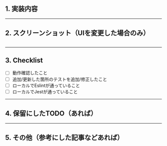 ## 1. 実装内容


--------------------------------------
## 2. スクリーンショット（UIを変更した場合のみ）

<img src="" width="">

--------------------------------------
## 3. Checklist

- [ ] 動作確認したこと
- [ ] 追加/更新した箇所のテストを追加/修正したこと
- [ ] ローカルでEslintが通っていること
- [ ] ローカルでJestが通っていること

--------------------------------------
## 4. 保留にしたTODO（あれば）


--------------------------------------
## 5. その他（参考にした記事などあれば）